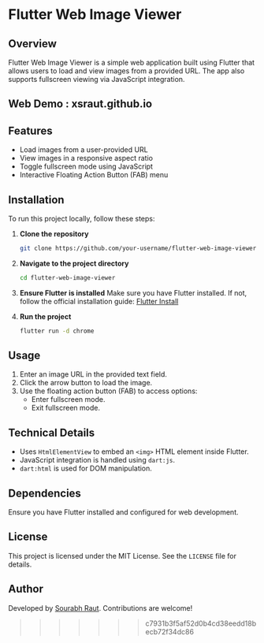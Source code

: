 # Flutter Web Image Viewer

## Overview
Flutter Web Image Viewer is a simple web application built using Flutter that allows users to load and view images from a provided URL. The app also supports fullscreen viewing via JavaScript integration.

## Web Demo : xsraut.github.io

## Features
- Load images from a user-provided URL
- View images in a responsive aspect ratio
- Toggle fullscreen mode using JavaScript
- Interactive Floating Action Button (FAB) menu

## Installation
To run this project locally, follow these steps:

1. **Clone the repository**
   ```sh
   git clone https://github.com/your-username/flutter-web-image-viewer.git
   ```
2. **Navigate to the project directory**
   ```sh
   cd flutter-web-image-viewer
   ```
3. **Ensure Flutter is installed**
   Make sure you have Flutter installed. If not, follow the official installation guide: [Flutter Install](https://flutter.dev/docs/get-started/install)

4. **Run the project**
   ```sh
   flutter run -d chrome
   ```

## Usage
1. Enter an image URL in the provided text field.
2. Click the arrow button to load the image.
3. Use the floating action button (FAB) to access options:
   - Enter fullscreen mode.
   - Exit fullscreen mode.

## Technical Details
- Uses `HtmlElementView` to embed an `<img>` HTML element inside Flutter.
- JavaScript integration is handled using `dart:js`.
- `dart:html` is used for DOM manipulation.

## Dependencies
Ensure you have Flutter installed and configured for web development.

## License
This project is licensed under the MIT License. See the `LICENSE` file for details.

## Author
Developed by [Sourabh Raut](https://github.com/xsraut). Contributions are welcome!

>>>>>>> c7931b3f5af52d0b4cd38eedd18becb72f34dc86

